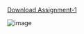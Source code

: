 [Download Assignment-1](assets/APR_assignments.pdf)
<br>

![image](https://github.com/user-attachments/assets/f20a95c1-ec21-40d5-9cd4-cf772b78a38f)

